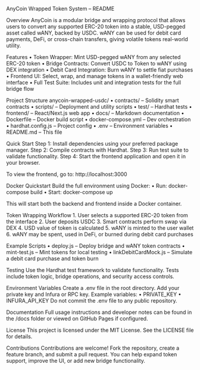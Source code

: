 AnyCoin Wrapped Token System – README

Overview
AnyCoin is a modular bridge and wrapping protocol that allows users to convert any supported ERC-20 token into a stable, USD-pegged asset called wANY, backed by USDC. wANY can be used for debit card payments, DeFi, or cross-chain transfers, giving volatile tokens real-world utility.

Features
	•	Token Wrapper: Mint USD-pegged wANY from any selected ERC-20 token
	•	Bridge Contracts: Convert USDC to Token to wANY using DEX integration
	•	Debit Card Integration: Burn wANY to settle fiat purchases
	•	Frontend UI: Select, wrap, and manage tokens in a wallet-friendly web interface
	•	Full Test Suite: Includes unit and integration tests for the full bridge flow

Project Structure
anycoin-wrapped-usdc/
	•	contracts/ – Solidity smart contracts
	•	scripts/ – Deployment and utility scripts
	•	test/ – Hardhat tests
	•	frontend/ – React/Next.js web app
	•	docs/ – Markdown documentation
	•	Dockerfile – Docker build script
	•	docker-compose.yml – Dev orchestration
	•	hardhat.config.js – Project config
	•	.env – Environment variables
	•	README.md – This file

Quick Start
Step 1: Install dependencies using your preferred package manager.
Step 2: Compile contracts with Hardhat.
Step 3: Run test suite to validate functionality.
Step 4: Start the frontend application and open it in your browser.

To view the frontend, go to: http://localhost:3000

Docker Quickstart
Build the full environment using Docker:
	•	Run: docker-compose build
	•	Start: docker-compose up

This will start both the backend and frontend inside a Docker container.

Token Wrapping Workflow
	1.	User selects a supported ERC-20 token from the interface
	2.	User deposits USDC
	3.	Smart contracts perform swap via DEX
	4.	USD value of token is calculated
	5.	wANY is minted to the user wallet
	6.	wANY may be spent, used in DeFi, or burned during debit card purchases

Example Scripts
	•	deploy.js – Deploy bridge and wANY token contracts
	•	mint-test.js – Mint tokens for local testing
	•	linkDebitCardMock.js – Simulate a debit card purchase and token burn

Testing
Use the Hardhat test framework to validate functionality.
Tests include token logic, bridge operations, and security access controls.

Environment Variables
Create a .env file in the root directory.
Add your private key and Infura or RPC key.
Example variables:
	•	PRIVATE_KEY
	•	INFURA_API_KEY
Do not commit the .env file to any public repository.

Documentation
Full usage instructions and developer notes can be found in the /docs folder or viewed on GitHub Pages if configured.

License
This project is licensed under the MIT License. See the LICENSE file for details.

Contributions
Contributions are welcome! Fork the repository, create a feature branch, and submit a pull request. You can help expand token support, improve the UI, or add new bridge functionality.
